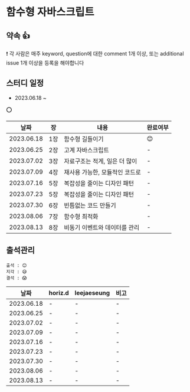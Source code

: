 # 함수형 자바스크립트
## 약속 👍
❗ 각 사람은 매주 keyword, question에 대한 comment 1개 이상, 또는 additional issue 1개 이상을 등록을 해야합니다

## 스터디 일정
- 2023.06.18 ~ 

⭕

|날짜|장|내용|완료여부|
|-|-|-|-|
|2023.06.18|1장|함수형 길들이기|😊|
|2023.06.25|2장|고계 자바스크립트|-|
|2023.07.02|3장|자료구조는 적게, 일은 더 많이|-|
|2023.07.09|4장|재사용 가능한, 모듈적인 코드로|-|
|2023.07.16|5장|복잡성을 줄이는 디자인 패턴|-|
|2023.07.23|5장|복잡성을 줄이는 디자인 패턴|-|
|2023.07.30|6장|빈틈없는 코드 만들기|-|
|2023.08.06|7장|함수형 최적화|-|
|2023.08.13|8장|비동기 이벤트와 데이터를 관리|-|


## 출석관리

```
출석 : 😊
지각 : 😅
결석 : 😱
```

|날짜|horiz.d|leejaeseung|비고|
|------|---|---|---|
|2023.06.18|-|-|-|
|2023.06.25|-|-|-|
|2023.07.02|-|-|-|
|2023.07.09|-|-|-|
|2023.07.16|-|-|-|
|2023.07.23|-|-|-|
|2023.07.30|-|-|-|
|2023.08.06|-|-|-|
|2023.08.13|-|-|-|
